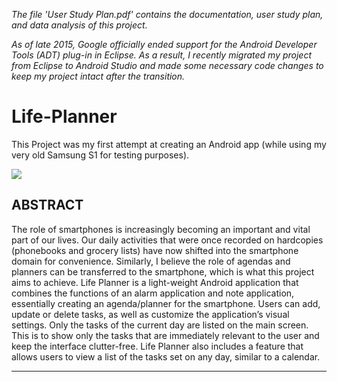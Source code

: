 *The file 'User Study Plan.pdf' contains the documentation, user study plan, and data analysis of this project.*

*As of late 2015, Google officially ended support for the Android Developer Tools (ADT) plug-in in Eclipse. As a result, I recently migrated my project from Eclipse to Android Studio and made some necessary code changes to keep my project intact after the transition.*


# Life-Planner
This Project was my first attempt at creating an Android app (while using my very old Samsung S1 for testing purposes). 

![](https://service.scs.carleton.ca/sites/default/files/styles/honours_project_cover_page/public/honours_projects/2014/abstract_pic.png?itok=aEv_3jeq)

## ABSTRACT

The role of smartphones is increasingly becoming an important and vital part of our lives. Our daily activities that were once recorded on hardcopies (phonebooks and grocery lists) have now shifted into the smartphone domain for convenience. Similarly, I believe the role of agendas and planners can be transferred to the smartphone, which is what this project aims to achieve. Life Planner is a light-weight Android application that combines the functions of an alarm application and note application, essentially creating an agenda/planner for the smartphone. Users can add, update or delete tasks, as well as customize the application’s visual settings. Only the tasks of the current day are listed on the main screen. This is to show only the tasks that are immediately relevant to the user and keep the interface clutter-free. Life Planner also includes a feature that allows users to view a list of the tasks set on any day, similar to a calendar.

_________________________________________________
